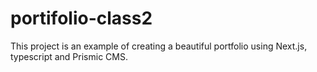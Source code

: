 # portifolio-class2
This project is an example of creating a beautiful portfolio using Next.js, typescript and Prismic CMS.
